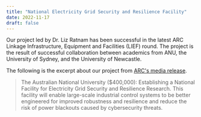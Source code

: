 ```yaml
---
title: "National Electricity Grid Security and Resilience Facility"
date: 2022-11-17
draft: false
---
```


Our project led by Dr. Liz Ratnam has been successful in the latest ARC Linkage Infrastructure, Equipment and Facilities (LIEF) round. The project is the result of successful collaboration between academics from ANU, the University of Sydney, and the University of Newcastle.

The following is the excerpt about our project from [ARC's media release](https://www.arc.gov.au/news-publications/media/media-releases/39-million-awarded-build-research-infrastructure-equipment-and-facilities).

> The Australian National University ($400,000): Establishing a National Facility for Electricity Grid Security and Resilience Research. This facility will enable large-scale industrial control systems to be better engineered for improved robustness and resilience and reduce the risk of power blackouts caused by cybersecurity threats.

